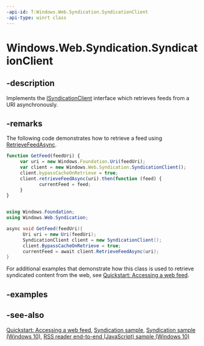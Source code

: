 ```yaml
---
-api-id: T:Windows.Web.Syndication.SyndicationClient
-api-type: winrt class
---
```


<!-- Class syntax.
public class SyndicationClient : Windows.Web.Syndication.ISyndicationClient
-->

# Windows.Web.Syndication.SyndicationClient

## -description

Implements the [ISyndicationClient](isyndicationclient.md) interface which retrieves feeds from a URI asynchronously.

## -remarks

The following code demonstrates how to retrieve a feed using [RetrieveFeedAsync](syndicationclient_retrievefeedasync_2072117461.md).

```javascript
function GetFeed(feedUri) {
     var uri = new Windows.Foundation.Uri(feedUri);
     var client = new Windows.Web.Syndication.SyndicationClient();
     client.bypassCacheOnRetrieve = true;
     client.retrieveFeedAsync(uri).then(function (feed) {
            currentFeed = feed;
     }
}
```

```csharp

using Windows.Foundation;
using Windows.Web.Syndication;

async void GetFeed(feedUri){
      Uri uri = new Uri(feedUri);
      SyndicationClient client = new SyndicationClient();
      client.BypassCacheOnRetrieve = true;
      currentFeed = await client.RetrieveFeedAsync(uri);
}

```

For additional examples that demonstrate how this class is used to retrieve syndicated content from the web, see [Quickstart: Accessing a web feed](http://msdn.microsoft.com/library/bde79bfb-f566-4dbe-b861-f849ab8bc574).

## -examples

## -see-also

[Quickstart: Accessing a web feed](http://msdn.microsoft.com/library/bde79bfb-f566-4dbe-b861-f849ab8bc574), [Syndication sample](http://go.microsoft.com/fwlink/p/?linkid=245062), [Syndication sample (Windows 10)](http://go.microsoft.com/fwlink/p/?LinkId=620610), [RSS reader end-to-end (JavaScript) sample (Windows 10)](http://go.microsoft.com/fwlink/p/?LinkId=620542)